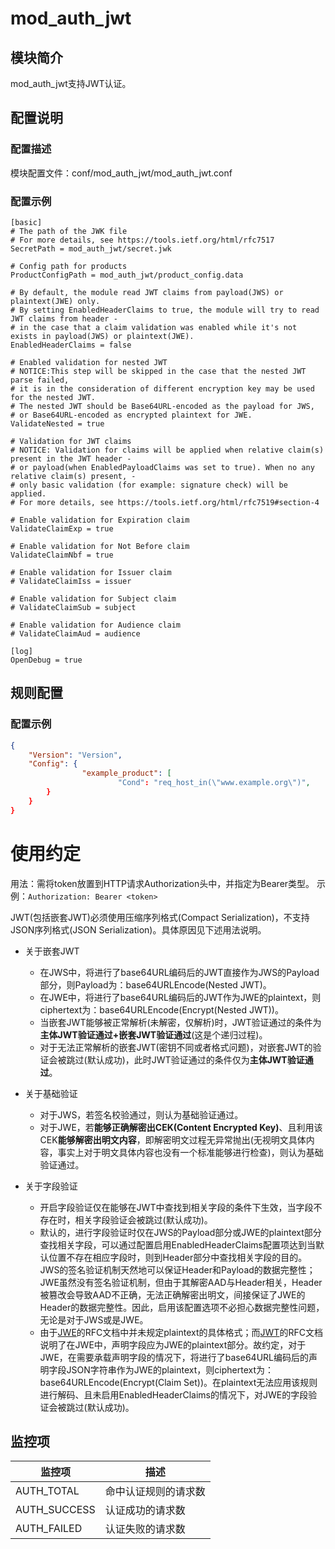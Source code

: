 # mod_auth_jwt

## 模块简介

mod_auth_jwt支持JWT认证。
  
## 配置说明

### 配置描述
模块配置文件：conf/mod_auth_jwt/mod_auth_jwt.conf

### 配置示例

```
[basic]
# The path of the JWK file 
# For more details, see https://tools.ietf.org/html/rfc7517
SecretPath = mod_auth_jwt/secret.jwk

# Config path for products
ProductConfigPath = mod_auth_jwt/product_config.data

# By default, the module read JWT claims from payload(JWS) or plaintext(JWE) only.
# By setting EnabledHeaderClaims to true, the module will try to read JWT claims from header -
# in the case that a claim validation was enabled while it's not exists in payload(JWS) or plaintext(JWE).
EnabledHeaderClaims = false

# Enabled validation for nested JWT
# NOTICE:This step will be skipped in the case that the nested JWT parse failed,
# it is in the consideration of different encryption key may be used for the nested JWT.
# The nested JWT should be Base64URL-encoded as the payload for JWS,
# or Base64URL-encoded as encrypted plaintext for JWE.
ValidateNested = true

# Validation for JWT claims
# NOTICE: Validation for claims will be applied when relative claim(s) present in the JWT header -
# or payload(when EnabledPayloadClaims was set to true). When no any relative claim(s) present, -
# only basic validation (for example: signature check) will be applied.
# For more details, see https://tools.ietf.org/html/rfc7519#section-4

# Enable validation for Expiration claim
ValidateClaimExp = true

# Enable validation for Not Before claim
ValidateClaimNbf = true

# Enable validation for Issuer claim
# ValidateClaimIss = issuer

# Enable validation for Subject claim
# ValidateClaimSub = subject

# Enable validation for Audience claim
# ValidateClaimAud = audience

[log]
OpenDebug = true
```

## 规则配置
### 配置示例
```json
{
	"Version": "Version",
	"Config": {
                "example_product": [
                        "Cond": "req_host_in(\"www.example.org\")",
		}
	}
}
```
  
# 使用约定
用法：需将token放置到HTTP请求Authorization头中，并指定为Bearer类型。
示例：`Authorization: Bearer <token>`

JWT(包括嵌套JWT)必须使用压缩序列格式(Compact Serialization)，不支持JSON序列格式(JSON Serialization)。具体原因见下述用法说明。
- 关于嵌套JWT
  * 在JWS中，将进行了base64URL编码后的JWT直接作为JWS的Payload部分，则Payload为：base64URLEncode(Nested JWT)。
  * 在JWE中，将进行了base64URL编码后的JWT作为JWE的plaintext，则ciphertext为：base64URLEncode(Encrypt(Nested JWT))。
  * 当嵌套JWT能够被正常解析(未解密，仅解析)时，JWT验证通过的条件为**主体JWT验证通过+嵌套JWT验证通过**(这是个递归过程)。
  * 对于无法正常解析的嵌套JWT(密钥不同或者格式问题)，对嵌套JWT的验证会被跳过(默认成功)，此时JWT验证通过的条件仅为**主体JWT验证通过**。

- 关于基础验证
  * 对于JWS，若签名校验通过，则认为基础验证通过。
  * 对于JWE，若**能够正确解密出CEK(Content Encrypted Key)**、且利用该CEK**能够解密出明文内容**，即解密明文过程无异常抛出(无视明文具体内容，事实上对于明文具体内容也没有一个标准能够进行检查)，则认为基础验证通过。

- 关于字段验证
  * 开启字段验证仅在能够在JWT中查找到相关字段的条件下生效，当字段不存在时，相关字段验证会被跳过(默认成功)。
  * 默认的，进行字段验证时仅在JWS的Payload部分或JWE的plaintext部分查找相关字段，可以通过配置启用EnabledHeaderClaims配置项达到当默认位置不存在相应字段时，则到Header部分中查找相关字段的目的。JWS的签名验证机制天然地可以保证Header和Payload的数据完整性；JWE虽然没有签名验证机制，但由于其解密AAD与Header相关，Header被篡改会导致AAD不正确，无法正确解密出明文，间接保证了JWE的Header的数据完整性。因此，启用该配置选项不必担心数据完整性问题，无论是对于JWS或是JWE。
  * 由于[JWE](https://tools.ietf.org/html/rfc7516)的RFC文档中并未规定plaintext的具体格式；而[JWT](https://tools.ietf.org/html/rfc7519#section-3)的RFC文档说明了在JWE中，声明字段应为JWE的plaintext部分。故约定，对于JWE，在需要承载声明字段的情况下，将进行了base64URL编码后的声明字段JSON字符串作为JWE的plaintext，则ciphertext为：base64URLEncode(Encrypt(Claim Set))。在plaintext无法应用该规则进行解码、且未启用EnabledHeaderClaims的情况下，对JWE的字段验证会被跳过(默认成功)。

## 监控项

| 监控项                   | 描述                                |
| ------------------------ | ---------------------------------- |
| AUTH_TOTAL               | 命中认证规则的请求数                  |
| AUTH_SUCCESS             | 认证成功的请求数                      |
| AUTH_FAILED              | 认证失败的请求数                      |
